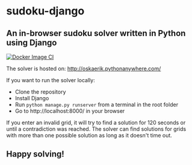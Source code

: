 # sudoku-django
## An in-browser sudoku solver written in Python using Django
[![Docker Image CI](https://github.com/sk3pp3r/sudoku-django/actions/workflows/docker-image.yml/badge.svg)](https://github.com/sk3pp3r/sudoku-django/actions/workflows/docker-image.yml)

The solver is hosted on: http://oskaerik.pythonanywhere.com/

If you want to run the solver locally:

* Clone the repository
* Install Django
* Run ```python manage.py runserver``` from a terminal in the root folder
* Go to http://localhost:8000/ in your browser

If you enter an invalid grid, it will try to find a solution for 120 seconds or until a contradiction was reached. The solver can find solutions for grids with more than one possible solution as long as it doesn't time out.

Happy solving!
-------------
